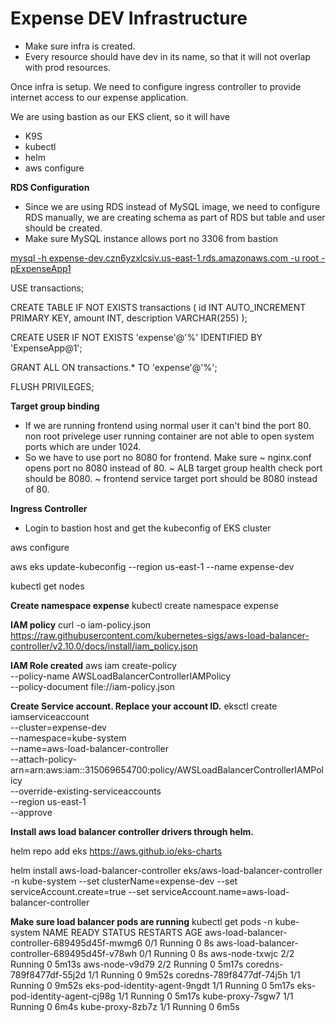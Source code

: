 # Expense DEV Infrastructure

- Make sure infra is created.
- Every resource should have dev in its name, so that it will not overlap with prod resources.

Once infra is setup. We need to configure ingress controller to provide internet access to our expense application.

We are using bastion as our EKS client, so it will have
- K9S
- kubectl
- helm
- aws configure


**RDS Configuration**
- Since we are using RDS instead of MySQL image, we need to configure RDS manually, we are creating schema as part of RDS but table and user should be created.
- Make sure MySQL instance allows port no 3306 from bastion

[mysql -h expense-dev.czn6yzxlcsiv.us-east-1.rds.amazonaws.com -u root -pExpenseApp1](https://)

USE transactions;

CREATE TABLE IF NOT EXISTS transactions (
    id INT AUTO_INCREMENT PRIMARY KEY,
    amount INT,
    description VARCHAR(255)
);

CREATE USER IF NOT EXISTS 'expense'@'%' IDENTIFIED BY 'ExpenseApp@1';

GRANT ALL ON transactions.* TO 'expense'@'%';

FLUSH PRIVILEGES;


**Target group binding**

- If we are running frontend using normal user it can't bind the port 80. non root privelege user running container are not able to open system ports which are under 1024.
- So we have to use port no 8080 for frontend. Make sure
    ~ nginx.conf opens port no 8080 instead of 80.
    ~ ALB target group health check port should be 8080.
    ~ frontend service target port should be 8080 instead of 80.


**Ingress Controller**
- Login to bastion host and get the kubeconfig of EKS cluster

aws configure

aws eks update-kubeconfig --region us-east-1 --name expense-dev

kubectl get nodes


**Create namespace expense**
kubectl create namespace expense

**IAM policy**
curl -o iam-policy.json https://raw.githubusercontent.com/kubernetes-sigs/aws-load-balancer-controller/v2.10.0/docs/install/iam_policy.json

**IAM Role created**
aws iam create-policy \
    --policy-name AWSLoadBalancerControllerIAMPolicy \
    --policy-document file://iam-policy.json

**Create Service account. Replace your account ID.**
eksctl create iamserviceaccount \
--cluster=expense-dev \
--namespace=kube-system \
--name=aws-load-balancer-controller \
--attach-policy-arn=arn:aws:iam::315069654700:policy/AWSLoadBalancerControllerIAMPolicy \
--override-existing-serviceaccounts \
--region us-east-1 \
--approve

**Install aws load balancer controller drivers through helm.**

helm repo add eks https://aws.github.io/eks-charts

helm install aws-load-balancer-controller eks/aws-load-balancer-controller -n kube-system --set clusterName=expense-dev --set serviceAccount.create=true --set serviceAccount.name=aws-load-balancer-controller

**Make sure load balancer pods are running**
kubectl get pods -n kube-system
NAME                                            READY   STATUS    RESTARTS   AGE
aws-load-balancer-controller-689495d45f-mwmg6   0/1     Running   0          8s
aws-load-balancer-controller-689495d45f-v78wh   0/1     Running   0          8s
aws-node-txwjc                                  2/2     Running   0          5m13s
aws-node-v9d79                                  2/2     Running   0          5m17s
coredns-789f8477df-55j2d                        1/1     Running   0          9m52s
coredns-789f8477df-74j5h                        1/1     Running   0          9m52s
eks-pod-identity-agent-9ngdt                    1/1     Running   0          5m17s
eks-pod-identity-agent-cj98g                    1/1     Running   0          5m17s
kube-proxy-7sgw7                                1/1     Running   0          6m4s
kube-proxy-8zb7z                                1/1     Running   0          6m5s